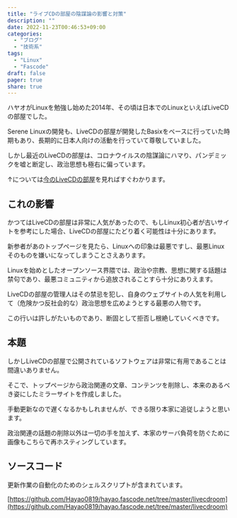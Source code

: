 ```yaml
---
title: "ライブCDの部屋の陰謀論の影響と対策"
description: ""
date: 2022-11-23T00:46:53+09:00
categories:
  - "ブログ"
  - "技術系"
tags:  
  - "Linux"
  - "Fascode"
draft: false
pager: true
share: true
---
```


ハヤオがLinuxを勉強し始めた2014年、その頃は日本でのLinuxといえばLiveCDの部屋でした。

Serene Linuxの開発も、LiveCDの部屋が開発したBasixをベースに行っていた時期もあり、長期的に日本人向けの活動を行っていて尊敬していました。

しかし最近のLiveCDの部屋は、コロナウイルスの陰謀論にハマり、パンデミックを嘘と断定し、政治思想も極右に偏っています。

↑については[今のLiveCDの部屋](http://simosnet.com/livecdroom/)を見ればすぐわかります。

## これの影響

かつてはLiveCDの部屋は非常に人気があったので、もしLinux初心者が古いサイトを参考にした場合、LiveCDの部屋にたどり着く可能性は十分にあります。

新参者があのトップページを見たら、Linuxへの印象は最悪ですし、最悪Linuxそのものを嫌いになってしまうことさえあります。

Linuxを始めとしたオープンソース界隈では、政治や宗教、思想に関する話題は禁句であり、最悪コミュニティから追放されることすら十分にありえます。

LiveCDの部屋の管理人はその禁忌を犯し、自身のウェブサイトの人気を利用して（危険かつ反社会的な）政治思想を広めようとする最悪の人物です。

この行いは許しがたいものであり、断固として拒否し根絶していくべきです。

## 本題

しかしLiveCDの部屋で公開されているソフトウェアは非常に有用であることは間違いありません。

そこで、トップページから政治関連の文章、コンテンツを削除し、本来のあるべき姿にしたミラーサイトを作成しました。

手動更新なので遅くなるかもしれませんが、できる限り本家に追従しようと思います。

政治関連の話題の削除以外は一切の手を加えず、本家のサーバ負荷を防ぐために画像もこちらで再ホスティングしています。

## ソースコード
更新作業の自動化のためのシェルスクリプトが含まれています。

[https://github.com/Hayao0819/hayao.fascode.net/tree/master/livecdroom](https://github.com/Hayao0819/hayao.fascode.net/tree/master/livecdroom)

